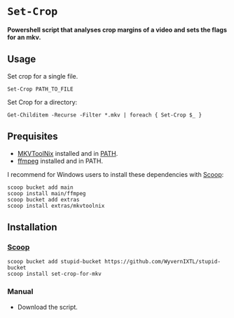# `Set-Crop`

**Powershell script that analyses crop margins of a video and sets the flags for an mkv.**

## Usage

Set crop for a single file.
```pwsh
Set-Crop PATH_TO_FILE
```

Set Crop for a directory:
```pwsh
Get-Childitem -Recurse -Filter *.mkv | foreach { Set-Crop $_ }
```

## Prequisites

* [MKVToolNix](https://mkvtoolnix.download/) installed and in [PATH](https://www.howtogeek.com/787217/how-to-edit-environment-variables-on-windows-10-or-11/).
* [ffmpeg](https://ffmpeg.org/) installed and in PATH.

I recommend for Windows users to install these dependencies with [Scoop](https://scoop.sh/):
```
scoop bucket add main
scoop install main/ffmpeg
scoop bucket add extras
scoop install extras/mkvtoolnix
```

## Installation

### [Scoop](https://scoop.sh/)

```
scoop bucket add stupid-bucket https://github.com/WyvernIXTL/stupid-bucket
scoop install set-crop-for-mkv
```

### Manual

* Download the script.
